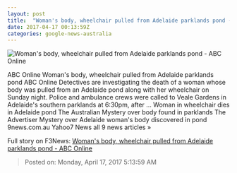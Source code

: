 ```yaml
---
layout: post
title:  "Woman's body, wheelchair pulled from Adelaide parklands pond - ABC Online"
date: 2017-04-17 00:13:59Z
categories: google-news-australia
---
```


![Woman's body, wheelchair pulled from Adelaide parklands pond - ABC Online](http://www.abc.net.au/news/image/8447400-1x1-700x700.jpg)

ABC Online Woman's body, wheelchair pulled from Adelaide parklands pond ABC Online Detectives are investigating the death of a woman whose body was pulled from an Adelaide pond along with her wheelchair on Sunday night. Police and ambulance crews were called to Veale Gardens in Adelaide's southern parklands at 6:30pm, after ... Woman in wheelchair dies in Adelaide pond The Australian Mystery over body found in parklands The Advertiser Mystery over Adelaide woman's body discovered in pond 9news.com.au Yahoo7 News all 9 news articles »


Full story on F3News: [Woman's body, wheelchair pulled from Adelaide parklands pond - ABC Online](http://www.f3nws.com/n/DxEuKJ)

> Posted on: Monday, April 17, 2017 5:13:59 AM

